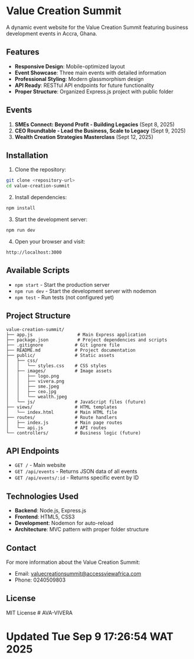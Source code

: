 # Value Creation Summit

A dynamic event website for the Value Creation Summit featuring business development events in Accra, Ghana.

## Features

- **Responsive Design**: Mobile-optimized layout
- **Event Showcase**: Three main events with detailed information
- **Professional Styling**: Modern glassmorphism design
- **API Ready**: RESTful API endpoints for future functionality
- **Proper Structure**: Organized Express.js project with public folder

## Events

1. **SMEs Connect: Beyond Profit - Building Legacies** (Sept 8, 2025)
2. **CEO Roundtable - Lead the Business, Scale to Legacy** (Sept 9, 2025)
3. **Wealth Creation Strategies Masterclass** (Sept 12, 2025)

## Installation

1. Clone the repository:
```bash
git clone <repository-url>
cd value-creation-summit
```

2. Install dependencies:
```bash
npm install
```

3. Start the development server:
```bash
npm run dev
```

4. Open your browser and visit:
```
http://localhost:3000
```

## Available Scripts

- `npm start` - Start the production server
- `npm run dev` - Start the development server with nodemon
- `npm test` - Run tests (not configured yet)

## Project Structure

```
value-creation-summit/
├── app.js                 # Main Express application
├── package.json           # Project dependencies and scripts
├── .gitignore            # Git ignore file
├── README.md             # Project documentation
├── public/               # Static assets
│   ├── css/
│   │   └── styles.css    # CSS styles
│   ├── images/           # Image assets
│   │   ├── logo.png
│   │   ├── vivera.png
│   │   ├── sme.jpeg
│   │   ├── ceo.jpg
│   │   └── wealth.jpeg
│   └── js/               # JavaScript files (future)
├── views/                # HTML templates
│   └── index.html        # Main HTML file
├── routes/               # Route handlers
│   ├── index.js          # Main page routes
│   └── api.js            # API routes
└── controllers/          # Business logic (future)
```

## API Endpoints

- `GET /` - Main website
- `GET /api/events` - Returns JSON data of all events
- `GET /api/events/:id` - Returns specific event by ID

## Technologies Used

- **Backend**: Node.js, Express.js
- **Frontend**: HTML5, CSS3
- **Development**: Nodemon for auto-reload
- **Architecture**: MVC pattern with proper folder structure

## Contact

For more information about the Value Creation Summit:
- Email: valuecreationsummit@accessviewafrica.com
- Phone: 0240509803

## License

MIT License # AVA-VIVERA
# Updated Tue Sep  9 17:26:54 WAT 2025
